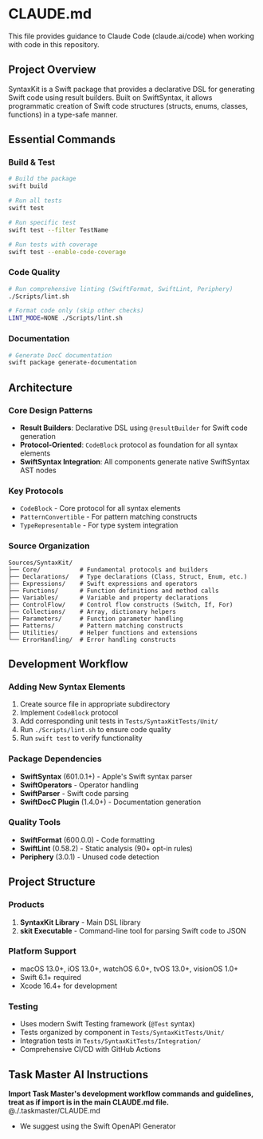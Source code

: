 # CLAUDE.md

This file provides guidance to Claude Code (claude.ai/code) when working with code in this repository.

## Project Overview

SyntaxKit is a Swift package that provides a declarative DSL for generating Swift code using result builders. Built on SwiftSyntax, it allows programmatic creation of Swift code structures (structs, enums, classes, functions) in a type-safe manner.

## Essential Commands

### Build & Test
```bash
# Build the package
swift build

# Run all tests
swift test

# Run specific test
swift test --filter TestName

# Run tests with coverage
swift test --enable-code-coverage
```

### Code Quality
```bash
# Run comprehensive linting (SwiftFormat, SwiftLint, Periphery)
./Scripts/lint.sh

# Format code only (skip other checks)
LINT_MODE=NONE ./Scripts/lint.sh
```

### Documentation
```bash
# Generate DocC documentation
swift package generate-documentation
```

## Architecture

### Core Design Patterns
- **Result Builders**: Declarative DSL using `@resultBuilder` for Swift code generation
- **Protocol-Oriented**: `CodeBlock` protocol as foundation for all syntax elements
- **SwiftSyntax Integration**: All components generate native SwiftSyntax AST nodes

### Key Protocols
- `CodeBlock` - Core protocol for all syntax elements
- `PatternConvertible` - For pattern matching constructs  
- `TypeRepresentable` - For type system integration

### Source Organization
```
Sources/SyntaxKit/
├── Core/           # Fundamental protocols and builders
├── Declarations/   # Type declarations (Class, Struct, Enum, etc.)
├── Expressions/    # Swift expressions and operators
├── Functions/      # Function definitions and method calls
├── Variables/      # Variable and property declarations
├── ControlFlow/    # Control flow constructs (Switch, If, For)
├── Collections/    # Array, dictionary helpers
├── Parameters/     # Function parameter handling
├── Patterns/       # Pattern matching constructs
├── Utilities/      # Helper functions and extensions
└── ErrorHandling/  # Error handling constructs
```

## Development Workflow

### Adding New Syntax Elements
1. Create source file in appropriate subdirectory
2. Implement `CodeBlock` protocol
3. Add corresponding unit tests in `Tests/SyntaxKitTests/Unit/`
4. Run `./Scripts/lint.sh` to ensure code quality
5. Run `swift test` to verify functionality

### Package Dependencies
- **SwiftSyntax** (601.0.1+) - Apple's Swift syntax parser
- **SwiftOperators** - Operator handling
- **SwiftParser** - Swift code parsing
- **SwiftDocC Plugin** (1.4.0+) - Documentation generation

### Quality Tools
- **SwiftFormat** (600.0.0) - Code formatting
- **SwiftLint** (0.58.2) - Static analysis (90+ opt-in rules)
- **Periphery** (3.0.1) - Unused code detection

## Project Structure

### Products
1. **SyntaxKit Library** - Main DSL library
2. **skit Executable** - Command-line tool for parsing Swift code to JSON

### Platform Support
- macOS 13.0+, iOS 13.0+, watchOS 6.0+, tvOS 13.0+, visionOS 1.0+
- Swift 6.1+ required
- Xcode 16.4+ for development

### Testing
- Uses modern Swift Testing framework (`@Test` syntax)
- Tests organized by component in `Tests/SyntaxKitTests/Unit/`
- Integration tests in `Tests/SyntaxKitTests/Integration/`
- Comprehensive CI/CD with GitHub Actions

## Task Master AI Instructions
**Import Task Master's development workflow commands and guidelines, treat as if import is in the main CLAUDE.md file.**
@./.taskmaster/CLAUDE.md
- We suggest using the Swift OpenAPI Generator